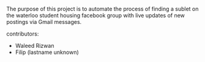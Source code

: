 




The purpose of this project is to automate the process of finding a sublet on the waterloo student housing facebook group
with live updates of new postings via Gmail messages.



contributors:
- Waleed Rizwan
- Filip (lastname unknown)








